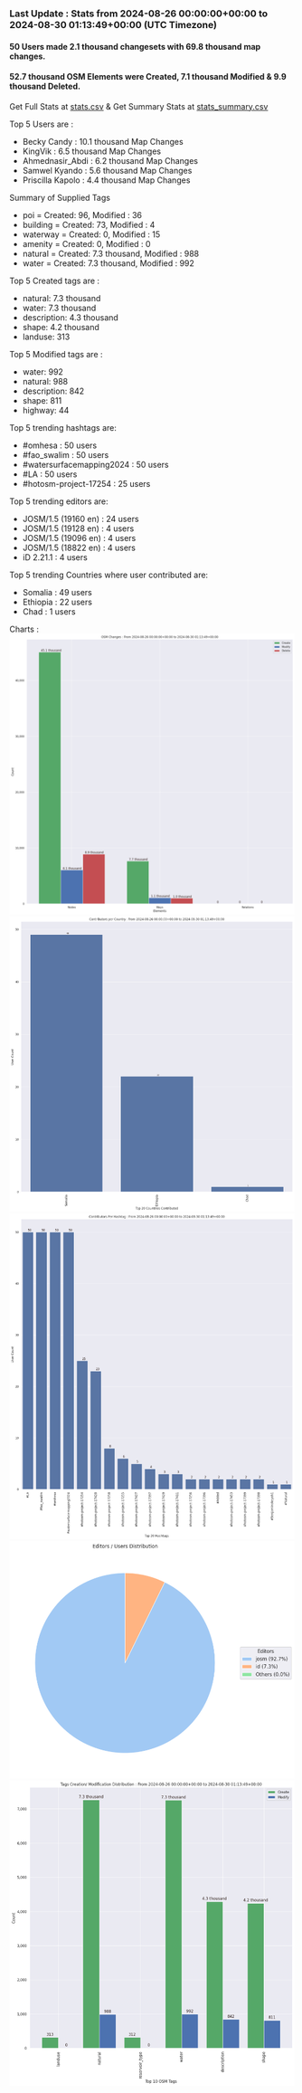 ### Last Update : Stats from 2024-08-26 00:00:00+00:00 to 2024-08-30 01:13:49+00:00 (UTC Timezone)

#### 50 Users made 2.1 thousand changesets with 69.8 thousand map changes.
#### 52.7 thousand OSM Elements were Created, 7.1 thousand Modified & 9.9 thousand Deleted.
Get Full Stats at [stats.csv](/stats/watersurfacemapping/Daily/stats.csv)
 & Get Summary Stats at [stats_summary.csv](/stats/watersurfacemapping/Daily/stats_summary.csv)

Top 5 Users are : 
- Becky Candy : 10.1 thousand Map Changes
- KingVik : 6.5 thousand Map Changes
- Ahmednasir_Abdi : 6.2 thousand Map Changes
- Samwel Kyando : 5.6 thousand Map Changes
- Priscilla Kapolo : 4.4 thousand Map Changes

Summary of Supplied Tags
- poi = Created: 96, Modified : 36
- building = Created: 73, Modified : 4
- waterway = Created: 0, Modified : 15
- amenity = Created: 0, Modified : 0
- natural = Created: 7.3 thousand, Modified : 988
- water = Created: 7.3 thousand, Modified : 992


Top 5 Created tags are :
- natural: 7.3 thousand
- water: 7.3 thousand
- description: 4.3 thousand
- shape: 4.2 thousand
- landuse: 313


Top 5 Modified tags are :
- water: 992
- natural: 988
- description: 842
- shape: 811
- highway: 44


Top 5 trending hashtags are:
- #omhesa : 50 users
- #fao_swalim : 50 users
- #watersurfacemapping2024 : 50 users
- #LA : 50 users
- #hotosm-project-17254 : 25 users


Top 5 trending editors are:
- JOSM/1.5 (19160 en) : 24 users
- JOSM/1.5 (19128 en) : 4 users
- JOSM/1.5 (19096 en) : 4 users
- JOSM/1.5 (18822 en) : 4 users
- iD 2.21.1 : 4 users


Top 5 trending Countries where user contributed are:
- Somalia : 49 users
- Ethiopia : 22 users
- Chad : 1 users


 Charts : 
![Alt text](./stats_osm_changes.png) 
![Alt text](./stats_users_per_country.png) 
![Alt text](./stats_users_per_hashtag.png) 
![Alt text](./stats_editors_pie_chart.png) 
![Alt text](./stats_tags.png) 

